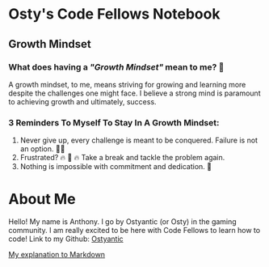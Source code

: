# **Osty's Code Fellows Notebook**
## **Growth Mindset**

### **What does having a _"Growth Mindset"_ mean to me?** 🤔

A growth mindset, to me, means striving for growing and learning more despite the challenges one might face. I believe a strong mind is paramount to achieving growth and ultimately, success.

### **3 Reminders To Myself To Stay In A Growth Mindset:**
1. Never give up, every challenge is meant to be conquered. Failure is not an option. 🙅‍♂️
2. Frustrated? 🔥 🧠 🔥 Take a break and tackle the problem again.
3. Nothing is impossible with commitment and dedication. 💪

# About Me 

Hello! My name is Anthony. I go by Ostyantic (or Osty) in the gaming community. I am really excited to be here with Code Fellows to learn how to code!
Link to my Github: [Ostyantic](https://github.com/Ostyantic)

[My explanation to Markdown](Markdown.md)
